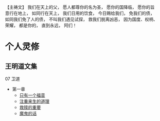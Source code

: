 【主祷文】
我们在天上的父，
愿人都尊你的名为圣，
愿你的国降临，
愿你的旨意行在地上，
如同行在天上，
我们日用的饮食，
今日赐给我们，
免我们的债，
如同我们免了人的债，
不叫我们遇见试探，
救我们脱离凶恶，
因为国度、权柄、荣耀，
都是你的，
直到永远，
阿们！

# 个人灵修
## 王明道文集
07 卫道
- 第一章
  - [只有一个福音](https://github.com/caojunhua/lingxiu/blob/master/%E7%8E%8B%E6%98%8E%E9%81%93%E6%96%87%E9%9B%86/07_%E5%8D%AB%E9%81%93/01_%E7%9C%9F%E4%BC%AA%E7%A6%8F%E9%9F%B3%E8%BE%A8.md)
  - [注重来生的道理](https://github.com/caojunhua/lingxiu/blob/master/%E7%8E%8B%E6%98%8E%E9%81%93%E6%96%87%E9%9B%86/07_%E5%8D%AB%E9%81%93/02_%E6%B3%A8%E9%87%8D%E6%9D%A5%E7%94%9F%E7%9A%84%E9%81%93%E7%90%86.md)
  - [救赎的重要](https://github.com/caojunhua/lingxiu/blob/master/%E7%8E%8B%E6%98%8E%E9%81%93%E6%96%87%E9%9B%86/07_%E5%8D%AB%E9%81%93/03_%E6%95%91%E8%B5%8E%E7%9A%84%E9%87%8D%E8%A6%81.md)
  - [魔鬼的话](https://github.com/caojunhua/lingxiu/blob/master/%E7%8E%8B%E6%98%8E%E9%81%93%E6%96%87%E9%9B%86/07_%E5%8D%AB%E9%81%93/04_%E9%AD%94%E9%AC%BC%E7%9A%84%E8%AF%9D.md)